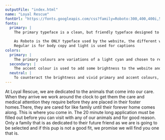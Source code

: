 ```yaml
---
outputFile: "index.html"
name: "Loyal Rescue"
fontUrl: "https://fonts.googleapis.com/css?family=Roboto:300,400,400i,500,700"
fonts:
  primary: |
    The primary typeface is a clean, but friendly typeface designed to work well with the bright colours and light friendly atmosphere of the website.

    As Roboto is the ONLY typeface used by the website, the different weights are what creates the hierarchy. Bold is used for headers (H1, and H2 respectively), Medium is used for sub-headers (h3 to H6), buttons and to highlight important text,
    Regular is for body copy and light is used for captions
colors:
  primary: |
    The primary colours are variations of a light cyan and chosen to represent the loyalty of the company to their rescued animals. Use them as the main colours for headers (or header backgrounds)
  secondary: |
    The accent colour is used to add some brightness to the website and the yellow is intended to represent the friendship and companionship being offered by Loyal Rescue. The accent colour can be used for buttons and any details such as bullets in the text.
  neutral: |
    To counteract the brightness and vivid primary and accent colours, all of the neutrals are greyscale. This ads some sophistication to the site while maintaining its friendly disposition. Neutrals are used for all body copy, sub headers, dividing lines and gradients.
---
```


At Loyal Rescue, we are dedicated to the animals that come into our care. When they arrive we work around the clock to get them the care and medical attention they require before they are placed in their foster homes.There, they are cared for like family until their forever home comes along. This is where you come in. The 20 minute long application must be filled out before you can visit with any of our animals and for good reason. Only a family that is as dedicated to their future friend as we are is going to be selected and if this pup is not a good fit, we promise we will find you one that is.
